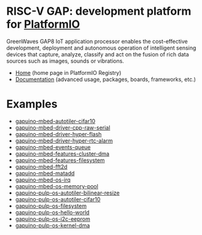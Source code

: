 
# RISC-V GAP: development platform for [PlatformIO](https://platformio.org)

GreenWaves GAP8 IoT application processor enables the cost-effective development, deployment and autonomous operation of intelligent sensing devices that capture, analyze, classify and act on the fusion of rich data sources such as images, sounds or vibrations.

* [Home](https://platformio.org/platforms/riscv_gap) (home page in PlatformIO Registry)
* [Documentation](https://docs.platformio.org/page/platforms/riscv_gap.html) (advanced usage, packages, boards, frameworks, etc.)

# Examples

* [gapuino-mbed-autotiler-cifar10](https://github.com/pioplus/platform-riscv_gap/tree/master/examples/gapuino-mbed-autotiler-cifar10)
* [gapuino-mbed-driver-cpp-raw-serial](https://github.com/pioplus/platform-riscv_gap/tree/master/examples/gapuino-mbed-driver-cpp-raw-serial)
* [gapuino-mbed-driver-hyper-flash](https://github.com/pioplus/platform-riscv_gap/tree/master/examples/gapuino-mbed-driver-hyper-flash)
* [gapuino-mbed-driver-hyper-rtc-alarm](https://github.com/pioplus/platform-riscv_gap/tree/master/examples/gapuino-mbed-driver-hyper-rtc-alarm)
* [gapuino-mbed-events-queue](https://github.com/pioplus/platform-riscv_gap/tree/master/examples/gapuino-mbed-events-queue)
* [gapuino-mbed-features-cluster-dma](https://github.com/pioplus/platform-riscv_gap/tree/master/examples/gapuino-mbed-features-cluster-dma)
* [gapuino-mbed-features-filesystem](https://github.com/pioplus/platform-riscv_gap/tree/master/examples/gapuino-mbed-features-filesystem)
* [gapuino-mbed-fft2d](https://github.com/pioplus/platform-riscv_gap/tree/master/examples/gapuino-mbed-fft2d)
* [gapuino-mbed-matadd](https://github.com/pioplus/platform-riscv_gap/tree/master/examples/gapuino-mbed-matadd)
* [gapuino-mbed-os-irq](https://github.com/pioplus/platform-riscv_gap/tree/master/examples/gapuino-mbed-os-irq)
* [gapuino-mbed-os-memory-pool](https://github.com/pioplus/platform-riscv_gap/tree/master/examples/gapuino-mbed-os-memory-pool)
* [gapuino-pulp-os-autotiler-bilinear-resize](https://github.com/pioplus/platform-riscv_gap/tree/master/examples/gapuino-pulp-os-autotiler-bilinear-resize)
* [gapuino-pulp-os-autotiler-cifar10](https://github.com/pioplus/platform-riscv_gap/tree/master/examples/gapuino-pulp-os-autotiler-cifar10)
* [gapuino-pulp-os-filesystem](https://github.com/pioplus/platform-riscv_gap/tree/master/examples/gapuino-pulp-os-filesystem)
* [gapuino-pulp-os-hello-world](https://github.com/pioplus/platform-riscv_gap/tree/master/examples/gapuino-pulp-os-hello-world)
* [gapuino-pulp-os-i2c-eeprom](https://github.com/pioplus/platform-riscv_gap/tree/master/examples/gapuino-pulp-os-i2c-eeprom)
* [gapuino-pulp-os-kernel-dma](https://github.com/pioplus/platform-riscv_gap/tree/master/examples/gapuino-pulp-os-kernel-dma)
